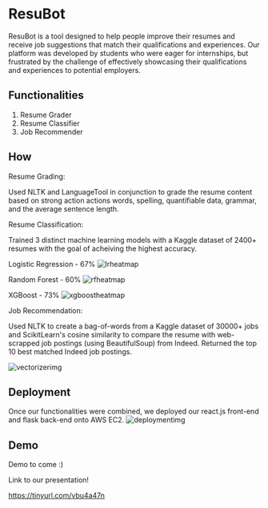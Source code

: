
# ResuBot 

ResuBot is a tool designed to help people improve their resumes and receive job suggestions that match their qualifications and experiences. Our platform was developed by students who were eager for internships, but frustrated by the challenge of effectively showcasing their qualifications and experiences to potential employers.




## Functionalities

1. Resume Grader
2. Resume Classifier
3. Job Recommender


## How

Resume Grading:

Used NLTK and LanguageTool in conjunction to grade the resume content based on strong action actions words, spelling, quantifiable data, grammar, and the average sentence length. 


Resume Classification:

Trained 3 distinct machine learning models with a Kaggle dataset of 2400+ resumes with the goal of acheiving the highest accuracy. 

Logistic Regression - 67%
![lrheatmap](https://i.imgur.com/3FbstE4.png)

Random Forest - 60%
![rfheatmap](https://i.imgur.com/BQ5dzcb.png)

XGBoost - 73%
![xgboostheatmap](https://i.imgur.com/7SQheNl.png)


Job Recommendation:

Used NLTK to create a bag-of-words from a Kaggle dataset of 30000+ jobs and ScikitLearn's cosine similarity to compare the resume with web-scrapped job postings (using BeautifulSoup) from Indeed. Returned the top 10 best matched Indeed job postings. 

![vectorizerimg](https://i.imgur.com/bZhyKl1.png)







## Deployment

Once our functionalities were combined, we deployed our react.js front-end and flask back-end onto AWS EC2. 
![deploymentimg](https://i.imgur.com/4qdhfvk.png)
## Demo

Demo to come :)

Link to our presentation!

https://tinyurl.com/vbu4a47n
